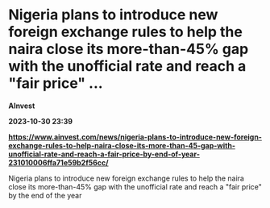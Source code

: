 # Nigeria plans to introduce new foreign exchange rules to help the naira close its more-than-45% gap with the unofficial rate and reach a "fair price" ...
**AInvest**

**2023-10-30 23:39**

**https://www.ainvest.com/news/nigeria-plans-to-introduce-new-foreign-exchange-rules-to-help-naira-close-its-more-than-45-gap-with-unofficial-rate-and-reach-a-fair-price-by-end-of-year-231010006ffa71e59b2f56cc/**

Nigeria plans to introduce new foreign exchange rules to help the naira close its more-than-45% gap with the unofficial rate and reach a "fair price" by the end of the year